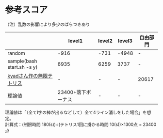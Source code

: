# 参考スコア

（注）乱数の影響により多少のばらつきあり<br>

|     |  level1  |  level2  |  level3  |  自由部門  |
| --- | --- | --- | --- |   -  |
|  random  |  -916  |  -731  |  -4948  |  -  |
|  sample(bash start.sh -s y)  |  6935  |  6259  |  3737  |  -  |
|  [kyadさん作の無限テトリス](https://github.com/kyad/tetris_game/blob/forever-branch/forever.md)  |  -  |  -  |  -  |  20617  |
|  理論値  |  23400+落下ボーナス  |  -  |  -  |  -  |

理論値は「（全てI字の棒が出るなどして）全て4ライン消しをした場合」を想定。<br>
計算式：(制限時間 180(s))÷(テトリス1回に掛かる時間 10(s))×1300点 = 23400点<br>
